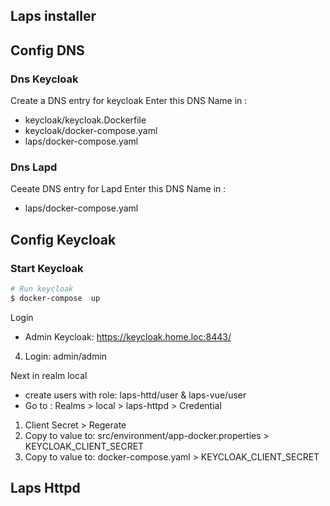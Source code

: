 Laps installer
-------------------

## Config DNS

### Dns Keycloak
Create a DNS entry for keycloak
Enter this DNS Name in :
* keycloak/keycloak.Dockerfile
* keycloak/docker-compose.yaml
* laps/docker-compose.yaml

### Dns Lapd
Ceeate DNS entry for Lapd
Enter this DNS Name in :
* laps/docker-compose.yaml

## Config Keycloak


### Start Keycloak
```sh
# Run keycloak 
$ docker-compose  up
```

Login
* Admin Keycloak: https://keycloak.home.loc:8443/
4. Login: admin/admin

Next in realm local
* create users with role: laps-httd/user & laps-vue/user
* Go to : Realms > local > laps-httpd > Credential
1. Client Secret > Regerate
2. Copy to value to: src/environment/app-docker.properties > KEYCLOAK_CLIENT_SECRET
2. Copy to value to: docker-compose.yaml > KEYCLOAK_CLIENT_SECRET


## Laps Httpd
